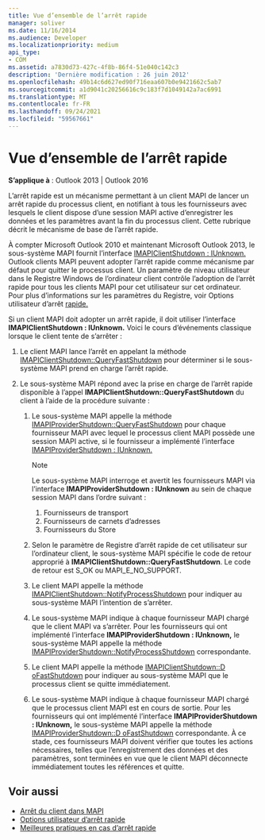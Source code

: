 ```yaml
---
title: Vue d’ensemble de l’arrêt rapide
manager: soliver
ms.date: 11/16/2014
ms.audience: Developer
ms.localizationpriority: medium
api_type:
- COM
ms.assetid: a7830d73-427c-4f8b-86f4-51e040c142c3
description: 'Dernière modification : 26 juin 2012'
ms.openlocfilehash: 49b14c6d627ed90f716eaa607b0e9421662c5ab7
ms.sourcegitcommit: a1d9041c20256616c9c183f7d1049142a7ac6991
ms.translationtype: MT
ms.contentlocale: fr-FR
ms.lasthandoff: 09/24/2021
ms.locfileid: "59567661"
---
```

# <a name="fast-shutdown-overview"></a>Vue d’ensemble de l’arrêt rapide

**S’applique à** : Outlook 2013 | Outlook 2016 
  
L’arrêt rapide est un mécanisme permettant à un client MAPI de lancer un arrêt rapide du processus client, en notifiant à tous les fournisseurs avec lesquels le client dispose d’une session MAPI active d’enregistrer les données et les paramètres avant la fin du processus client. Cette rubrique décrit le mécanisme de base de l’arrêt rapide. 

À compter Microsoft Outlook 2010 et maintenant Microsoft Outlook 2013, le sous-système MAPI fournit l’interface [IMAPIClientShutdown : IUnknown.](imapiclientshutdowniunknown.md) Outlook clients MAPI peuvent adopter l’arrêt rapide comme mécanisme par défaut pour quitter le processus client. Un paramètre de niveau utilisateur dans le Registre Windows de l’ordinateur client contrôle l’adoption de l’arrêt rapide pour tous les clients MAPI pour cet utilisateur sur cet ordinateur. Pour plus d’informations sur les paramètres du Registre, voir Options utilisateur d’arrêt [rapide.](fast-shutdown-user-options.md)
  
Si un client MAPI doit adopter un arrêt rapide, il doit utiliser l’interface **IMAPIClientShutdown : IUnknown.** Voici le cours d’événements classique lorsque le client tente de s’arrêter : 
  
1. Le client MAPI lance l’arrêt en appelant la méthode [IMAPIClientShutdown::QueryFastShutdown](imapiclientshutdown-queryfastshutdown.md) pour déterminer si le sous-système MAPI prend en charge l’arrêt rapide. 
    
2. Le sous-système MAPI répond avec la prise en charge de l’arrêt rapide disponible à l’appel **IMAPIClientShutdown::QueryFastShutdown** du client à l’aide de la procédure suivante : 
    
    1. Le sous-système MAPI appelle la méthode [IMAPIProviderShutdown::QueryFastShutdown](imapiprovidershutdown-queryfastshutdown.md) pour chaque fournisseur MAPI avec lequel le processus client MAPI possède une session MAPI active, si le fournisseur a implémenté l’interface [IMAPIProviderShutdown : IUnknown.](imapiprovidershutdowniunknown.md) 
        
       > [!NOTE]
       >  Le sous-système MAPI interroge et avertit les fournisseurs MAPI via l’interface **IMAPIProviderShutdown : IUnknown** au sein de chaque session MAPI dans l’ordre suivant :
       > 1. Fournisseurs de transport
       > 2. Fournisseurs de carnets d’adresses
       > 3. Fournisseurs du Store 
    
    2. Selon le paramètre de Registre d’arrêt rapide de cet utilisateur sur l’ordinateur client, le sous-système MAPI spécifie le code de retour approprié à **IMAPIClientShutdown::QueryFastShutdown**. Le code de retour est S_OK ou MAPI_E_NO_SUPPORT.
        
    3. Le client MAPI appelle la méthode [IMAPIClientShutdown::NotifyProcessShutdown](imapiclientshutdown-notifyprocessshutdown.md) pour indiquer au sous-système MAPI l’intention de s’arrêter. 
        
    4. Le sous-système MAPI indique à chaque fournisseur MAPI chargé que le client MAPI va s’arrêter. Pour les fournisseurs qui ont implémenté l’interface **IMAPIProviderShutdown : IUnknown,** le sous-système MAPI appelle la méthode [IMAPIProviderShutdown::NotifyProcessShutdown](imapiprovidershutdown-notifyprocessshutdown.md) correspondante. 
        
    5. Le client MAPI appelle la méthode [IMAPIClientShutdown::D oFastShutdown](imapiclientshutdown-dofastshutdown.md) pour indiquer au sous-système MAPI que le processus client se quitte immédiatement. 
        
    6. Le sous-système MAPI indique à chaque fournisseur MAPI chargé que le processus client MAPI est en cours de sortie. Pour les fournisseurs qui ont implémenté l’interface **IMAPIProviderShutdown : IUnknown,** le sous-système MAPI appelle la méthode [IMAPIProviderShutdown::D oFastShutdown](imapiprovidershutdown-dofastshutdown.md) correspondante. À ce stade, ces fournisseurs MAPI doivent vérifier que toutes les actions nécessaires, telles que l’enregistrement des données et des paramètres, sont terminées en vue que le client MAPI déconnecte immédiatement toutes les références et quitte. 
    
## <a name="see-also"></a>Voir aussi

- [Arrêt du client dans MAPI](client-shutdown-in-mapi.md)
- [Options utilisateur d’arrêt rapide](fast-shutdown-user-options.md)
- [Meilleures pratiques en cas d’arrêt rapide](best-practices-for-fast-shutdown.md)

